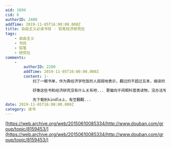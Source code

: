 ```yaml
---
aid: 1694
cid: 6
authorID: 2409
addTime: 2019-11-05T16:00:00.000Z
title: 自由主义必读书目 - 铅笔经济研究社
tags:
    - 自由主义
    - 书目
    - 铅笔
    - 研究社
comments:
    -
        authorID: 2280
        addTime: 2019-11-05T16:00:00.000Z
        content: |-
            扫了一眼书单，作为靠经济学吃饭的人弱弱地表示，翻过的不超过五本，细读的（必须pay tribute的）只有Friedman的一本...

            好像这些书和经济研究没有什么关系吧... 更偏向于闲暇科普类读物，没办法写paper吧... 好吧，我太功利了...

            先下载到kindle上，有空翻翻...
date: 2019-11-05T16:00:00.000Z
category: 读书
---
```


[https://web.archive.org/web/20150610085334/http://www.douban.com/group/topic/8159453/](https://web.archive.org/web/20150610085334/http://www.douban.com/group/topic/8159453/)
